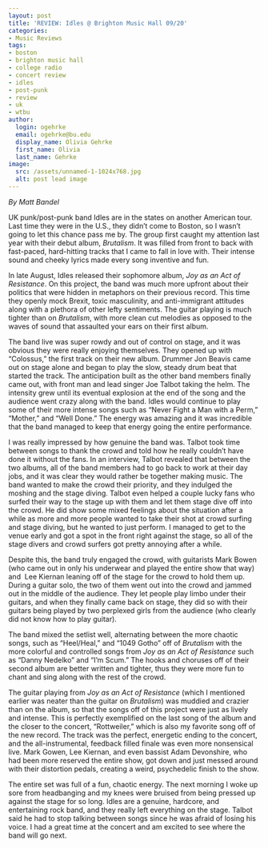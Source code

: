 ```yaml
---
layout: post
title: 'REVIEW: Idles @ Brighton Music Hall 09/20'
categories:
- Music Reviews
tags:
- boston
- brighton music hall
- college radio
- concert review
- idles
- post-punk
- review
- uk
- wtbu
author:
  login: ogehrke
  email: ogehrke@bu.edu
  display_name: Olivia Gehrke
  first_name: Olivia
  last_name: Gehrke
image:
  src: /assets/unnamed-1-1024x768.jpg
  alt: post lead image
---
```


_By Matt Bandel_

UK punk/post-punk band Idles are in the states on another American tour. Last time they were in the U.S., they didn’t come to Boston, so I wasn’t going to let this chance pass me by. The group first caught my attention last year with their debut album, _Brutalism_. It was filled from front to back with fast-paced, hard-hitting tracks that I came to fall in love with. Their intense sound and cheeky lyrics made every song inventive and fun.

In late August, Idles released their sophomore album, _Joy as an Act of Resistance_. On this project, the band was much more upfront about their politics that were hidden in metaphors on their previous record. This time they openly mock Brexit, toxic masculinity, and anti-immigrant attitudes along with a plethora of other lefty sentiments. The guitar playing is much tighter than on _Brutalism_, with more clean cut melodies as opposed to the waves of sound that assaulted your ears on their first album.

The band live was super rowdy and out of control on stage, and it was obvious they were really enjoying themselves. They opened up with “Colossus,” the first track on their new album. Drummer Jon Beavis came out on stage alone and began to play the slow, steady drum beat that started the track. The anticipation built as the other band members finally came out, with front man and lead singer Joe Talbot taking the helm. The intensity grew until its eventual explosion at the end of the song and the audience went crazy along with the band. Idles would continue to play some of their more intense songs such as “Never Fight a Man with a Perm,” “Mother,” and “Well Done.” The energy was amazing and it was incredible that the band managed to keep that energy going the entire performance.

I was really impressed by how genuine the band was. Talbot took time between songs to thank the crowd and told how he really couldn’t have done it without the fans. In an interview, Talbot revealed that between the two albums, all of the band members had to go back to work at their day jobs, and it was clear they would rather be together making music. The band wanted to make the crowd their priority, and they indulged the moshing and the stage diving. Talbot even helped a couple lucky fans who surfed their way to the stage up with them and let them stage dive off into the crowd. He did show some mixed feelings about the situation after a while as more and more people wanted to take their shot at crowd surfing and stage diving, but he wanted to just perform. I managed to get to the venue early and got a spot in the front right against the stage, so all of the stage divers and crowd surfers got pretty annoying after a while.

Despite this, the band truly engaged the crowd, with guitarists Mark Bowen (who came out in only his underwear and played the entire show that way) and  Lee Kiernan leaning off of the stage for the crowd to hold them up. During a guitar solo, the two of them went out into the crowd and jammed out in the middle of the audience. They let people play limbo under their guitars, and when they finally came back on stage, they did so with their guitars being played by two perplexed girls from the audience (who clearly did not know how to play guitar).

The band mixed the setlist well, alternating between the more chaotic songs, such as “Heel/Heal,” and “1049 Gotho” off of _Brutalism_ with the more colorful and controlled songs from _Joy as an Act of Resistance_ such as “Danny Nedelko” and “I’m Scum.” The hooks and choruses off of their second album are better written and tighter, thus they were more fun to chant and sing along with the rest of the crowd.

The guitar playing from _Joy as an Act of Resistance_ (which I mentioned earlier was neater than the guitar on _Brutalism_) was muddied and crazier than on the album, so that the songs off of this project were just as lively and intense. This is perfectly exemplified on the last song of the album and the closer to the concert, “Rottweiler,” which is also my favorite song off of the new record. The track was the perfect, energetic ending to the concert, and the all-instrumental, feedback filled finale was even more nonsensical live. Mark Gowen, Lee Kiernan, and even bassist Adam Devonshire, who had been more reserved the entire show, got down and just messed around with their distortion pedals, creating a weird, psychedelic finish to the show.

The entire set was full of a fun, chaotic energy. The next morning I woke up sore from headbanging and my knees were bruised from being pressed up against the stage for so long. Idles are a genuine, hardcore, and entertaining rock band, and they really left everything on the stage. Talbot said he had to stop talking between songs since he was afraid of losing his voice. I had a great time at the concert and am excited to see where the band will go next.